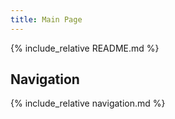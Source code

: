 ```yaml
---
title: Main Page
---
```


{% include_relative README.md %}

## Navigation

{% include_relative navigation.md %}
